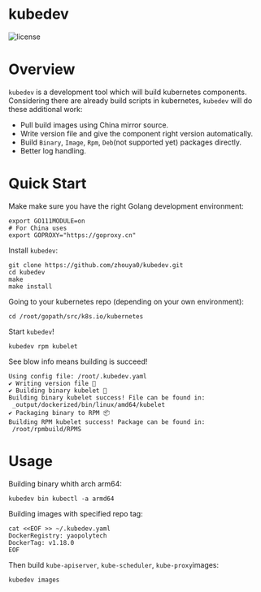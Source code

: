# kubedev

![license](https://img.shields.io/hexpm/l/plug.svg)

# Overview
`kubedev` is a development tool which will build kubernetes components. Considering there are already build scripts in kubernetes, `kubedev` will do these additional work:
- Pull build images using China mirror source.
- Write version file and give the component right version automatically.
- Build `Binary`, `Image`, `Rpm`, `Deb`(not supported yet) packages directly.
- Better log handling.

# Quick Start 

Make make sure you have the right Golang development environment:
```shell
export GO111MODULE=on
# For China uses
export GOPROXY="https://goproxy.cn" 
```

Install `kubedev`:
```shell
git clone https://github.com/zhouya0/kubedev.git
cd kubedev
make
make install
```
Going to your kubernetes repo (depending on your own environment):
```shell
cd /root/gopath/src/k8s.io/kubernetes
```

Start `kubedev`!
```shell
kubedev rpm kubelet
```

See blow info means building is succeed!
```
Using config file: /root/.kubedev.yaml
✔︎ Writing version file 📝
✔︎ Building binary kubelet 🔨
Building binary kubelet success! File can be found in:
 _output/dockerized/bin/linux/amd64/kubelet
✔︎ Packaging binary to RPM 📦
Building RPM kubelet success! Package can be found in:
 /root/rpmbuild/RPMS
```
# Usage

Building binary whith arch arm64:
```shell
kubedev bin kubectl -a armd64
```

Building images with specified repo tag:
```shell
cat <<EOF >> ~/.kubedev.yaml
DockerRegistry: yaopolytech
DockerTag: v1.18.0
EOF
```
Then build `kube-apiserver`, `kube-scheduler`, `kube-proxy`images: 
```shell
kubedev images
```